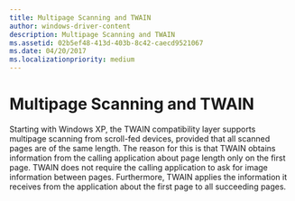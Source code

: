 ```yaml
---
title: Multipage Scanning and TWAIN
author: windows-driver-content
description: Multipage Scanning and TWAIN
ms.assetid: 02b5ef48-413d-403b-8c42-caecd9521067
ms.date: 04/20/2017
ms.localizationpriority: medium
---
```


# Multipage Scanning and TWAIN





Starting with Windows XP, the TWAIN compatibility layer supports multipage scanning from scroll-fed devices, provided that all scanned pages are of the same length. The reason for this is that TWAIN obtains information from the calling application about page length only on the first page. TWAIN does not require the calling application to ask for image information between pages. Furthermore, TWAIN applies the information it receives from the application about the first page to all succeeding pages.

 

 




